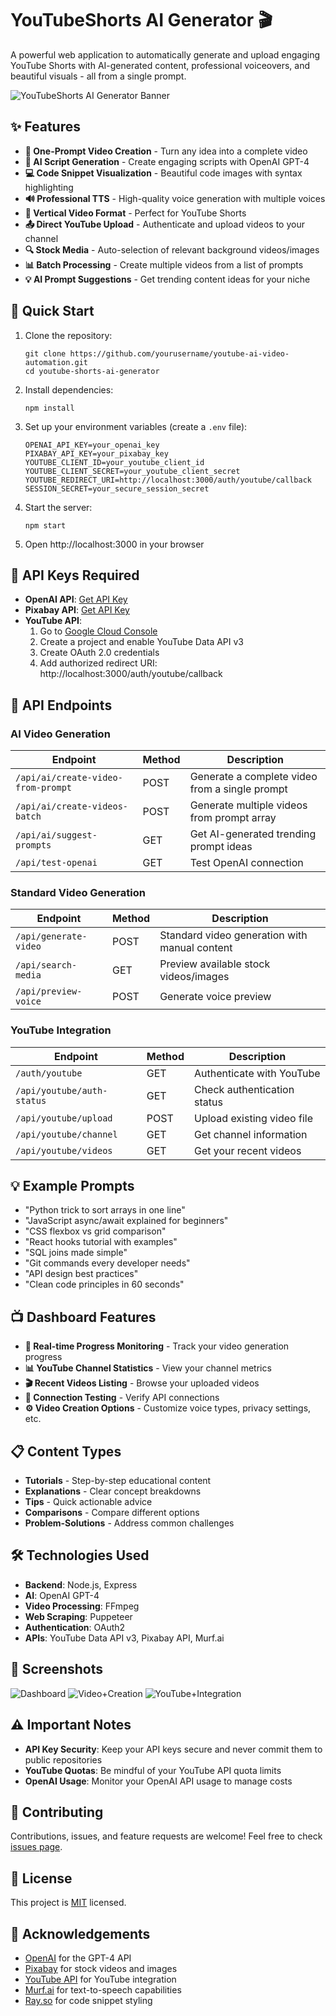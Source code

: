 # YouTubeShorts AI Generator 🎬

A powerful web application to automatically generate and upload engaging YouTube Shorts with AI-generated content, professional voiceovers, and beautiful visuals - all from a single prompt.

![YouTubeShorts AI Generator Banner](https://via.placeholder.com/1200x300/7f5af8/ffffff?text=YouTubeShorts+AI+Generator)

## ✨ Features

- **🤖 One-Prompt Video Creation** - Turn any idea into a complete video
- **📝 AI Script Generation** - Create engaging scripts with OpenAI GPT-4
- **💻 Code Snippet Visualization** - Beautiful code images with syntax highlighting
- **🔊 Professional TTS** - High-quality voice generation with multiple voices
- **📱 Vertical Video Format** - Perfect for YouTube Shorts
- **📤 Direct YouTube Upload** - Authenticate and upload videos to your channel
- **🔍 Stock Media** - Auto-selection of relevant background videos/images
- **📊 Batch Processing** - Create multiple videos from a list of prompts
- **💡 AI Prompt Suggestions** - Get trending content ideas for your niche

## 🚀 Quick Start

1. Clone the repository:

   ```
   git clone https://github.com/yourusername/youtube-ai-video-automation.git
   cd youtube-shorts-ai-generator
   ```

2. Install dependencies:

   ```
   npm install
   ```

3. Set up your environment variables (create a `.env` file):

   ```
   OPENAI_API_KEY=your_openai_key
   PIXABAY_API_KEY=your_pixabay_key
   YOUTUBE_CLIENT_ID=your_youtube_client_id
   YOUTUBE_CLIENT_SECRET=your_youtube_client_secret
   YOUTUBE_REDIRECT_URI=http://localhost:3000/auth/youtube/callback
   SESSION_SECRET=your_secure_session_secret
   ```

4. Start the server:

   ```
   npm start
   ```

5. Open http://localhost:3000 in your browser

## 🔑 API Keys Required

- **OpenAI API**: [Get API Key](https://platform.openai.com/api-keys)
- **Pixabay API**: [Get API Key](https://pixabay.com/api/docs/)
- **YouTube API**:
  1. Go to [Google Cloud Console](https://console.cloud.google.com/)
  2. Create a project and enable YouTube Data API v3
  3. Create OAuth 2.0 credentials
  4. Add authorized redirect URI: http://localhost:3000/auth/youtube/callback

## 📡 API Endpoints

### AI Video Generation

| Endpoint                           | Method | Description                                    |
| ---------------------------------- | ------ | ---------------------------------------------- |
| `/api/ai/create-video-from-prompt` | POST   | Generate a complete video from a single prompt |
| `/api/ai/create-videos-batch`      | POST   | Generate multiple videos from prompt array     |
| `/api/ai/suggest-prompts`          | GET    | Get AI-generated trending prompt ideas         |
| `/api/test-openai`                 | GET    | Test OpenAI connection                         |

### Standard Video Generation

| Endpoint              | Method | Description                                   |
| --------------------- | ------ | --------------------------------------------- |
| `/api/generate-video` | POST   | Standard video generation with manual content |
| `/api/search-media`   | GET    | Preview available stock videos/images         |
| `/api/preview-voice`  | POST   | Generate voice preview                        |

### YouTube Integration

| Endpoint                   | Method | Description                 |
| -------------------------- | ------ | --------------------------- |
| `/auth/youtube`            | GET    | Authenticate with YouTube   |
| `/api/youtube/auth-status` | GET    | Check authentication status |
| `/api/youtube/upload`      | POST   | Upload existing video file  |
| `/api/youtube/channel`     | GET    | Get channel information     |
| `/api/youtube/videos`      | GET    | Get your recent videos      |

## 💡 Example Prompts

- "Python trick to sort arrays in one line"
- "JavaScript async/await explained for beginners"
- "CSS flexbox vs grid comparison"
- "React hooks tutorial with examples"
- "SQL joins made simple"
- "Git commands every developer needs"
- "API design best practices"
- "Clean code principles in 60 seconds"

## 📺 Dashboard Features

- **🔄 Real-time Progress Monitoring** - Track your video generation progress
- **📊 YouTube Channel Statistics** - View your channel metrics
- **🎬 Recent Videos Listing** - Browse your uploaded videos
- **🧪 Connection Testing** - Verify API connections
- **⚙️ Video Creation Options** - Customize voice types, privacy settings, etc.

## 📋 Content Types

- **Tutorials** - Step-by-step educational content
- **Explanations** - Clear concept breakdowns
- **Tips** - Quick actionable advice
- **Comparisons** - Compare different options
- **Problem-Solutions** - Address common challenges

## 🛠️ Technologies Used

- **Backend**: Node.js, Express
- **AI**: OpenAI GPT-4
- **Video Processing**: FFmpeg
- **Web Scraping**: Puppeteer
- **Authentication**: OAuth2
- **APIs**: YouTube Data API v3, Pixabay API, Murf.ai

## 📸 Screenshots

![Dashboard](https://via.placeholder.com/800x400/242629/ffffff?text=Dashboard+View)
![Video+Creation](https://via.placeholder.com/800x400/242629/ffffff?text=Video+Creation)
![YouTube+Integration](https://via.placeholder.com/800x400/242629/ffffff?text=YouTube+Integration)

## ⚠️ Important Notes

- **API Key Security**: Keep your API keys secure and never commit them to public repositories
- **YouTube Quotas**: Be mindful of your YouTube API quota limits
- **OpenAI Usage**: Monitor your OpenAI API usage to manage costs

## 🤝 Contributing

Contributions, issues, and feature requests are welcome! Feel free to check [issues page](https://github.com/yourusername/youtube-shorts-ai-generator/issues).

## 📄 License

This project is [MIT](LICENSE) licensed.

## 🙏 Acknowledgements

- [OpenAI](https://openai.com/) for the GPT-4 API
- [Pixabay](https://pixabay.com/) for stock videos and images
- [YouTube API](https://developers.google.com/youtube/v3) for YouTube integration
- [Murf.ai](https://murf.ai/) for text-to-speech capabilities
- [Ray.so](https://ray.so/) for code snippet styling
